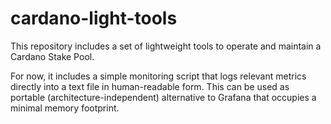 # cardano-light-tools

This repository includes a set of lightweight tools to operate and maintain a Cardano Stake Pool.

For now, it includes a simple monitoring script that logs relevant metrics directly into a text file in human-readable form.
This can be used as portable (architecture-independent) alternative to Grafana that occupies a minimal memory footprint.
